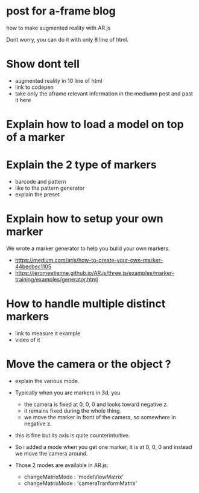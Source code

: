 # post for a-frame blog
how to make augmented reality with AR.js

Dont worry, you can do it with only 8 line of html.

# Show dont tell 
- augmented reality in 10 line of html
- link to codepen
- take only the aframe relevant information in the mediumn post and past it here

# Explain how to load a model on top of a marker

# Explain the 2 type of markers
- barcode and pattern
- like to the pattern generator
- explain the preset

# Explain how to setup your own marker
We wrote a marker generator to help you build your own markers.
- https://medium.com/arjs/how-to-create-your-own-marker-44becbec1105
- https://jeromeetienne.github.io/AR.js/three.js/examples/marker-training/examples/generator.html

# How to handle multiple distinct markers
- link to measure it example
- video of it

# Move the camera or the object ?
- explain the various mode.
- Typically when you are markers in 3d, you 
  - the camera is fixed at 0, 0, 0 and looks toward negative z.
  - it remains fixed during the whole thing.
  - we move the marker in front of the camera, so somewhere in negative z.
- this is fine but its axis is quite counterintuitive.
- So i added a mode when you get one marker, it is at 0, 0, 0 and instead
  we move the camera around.
  
- Those 2 modes are available in AR.js:
  - changeMatrixMode : 'modelViewMatrix'
  - changeMatrixMode : 'cameraTranformMatrix'
